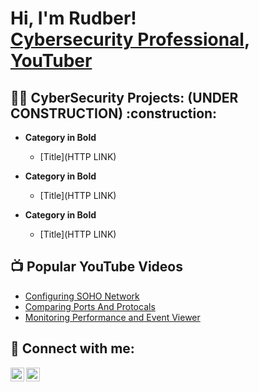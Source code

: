 <h1>Hi, I'm Rudber! <br/> <a href="https://www.linkedin.com/in/rudbervalenzuelacs/">Cybersecurity Professional</a>, <a href="https://www.youtube.com/@TechBetsandChecks">YouTuber</a></h1>

<h2>👨‍💻 CyberSecurity Projects: (UNDER CONSTRUCTION) :construction:</h2>

- <b>Category in Bold</b>
  - [Title](HTTP LINK)
 
- <b>Category in Bold</b>
  - [Title](HTTP LINK)
 
- <b>Category in Bold</b>
  - [Title](HTTP LINK)


<h2>📺 Popular YouTube Videos</h2>

- [Configuring SOHO Network](https://youtu.be/-L7PpfXU5D4?si=3eO9y_apT-AoMWsc)
- [Comparing Ports And Protocals](https://youtu.be/LonHyAFLOY4?si=OzsdsGlXvV_cWQZs)
- [Monitoring Performance and Event Viewer](https://youtu.be/_IDDT5xVbxM?si=GMisEo-LXwKv670N)


<h2> 🤳 Connect with me:</h2>

[<img align="left" alt="JoshMadakor | YouTube" width="22px" src="https://cdn.jsdelivr.net/npm/simple-icons@v3/icons/youtube.svg" />][youtube]
[<img align="left" alt="JoshMadakor | LinkedIn" width="22px" src="https://cdn.jsdelivr.net/npm/simple-icons@v3/icons/linkedin.svg" />][linkedin]



[youtube]: https://www.https://www.youtube.com/@TechBetsandChecks
[linkedin]: https://https://www.linkedin.com/in/rudbervalenzuelacs/

<!--
**joshmadakor1/joshmadakor1** is a ✨ _special_ ✨ repository because its `README.md` (this file) appears on your GitHub profile.

Here are some ideas to get you started:

- 🔭 I’m currently working on ...
- 🌱 I’m currently learning ...
- 👯 I’m looking to collaborate on ...
- 🤔 I’m looking for help with ...
- 💬 Ask me about ...
- 📫 How to reach me: ...
- 😄 Pronouns: ...
- ⚡ Fun fact: ...
-->
